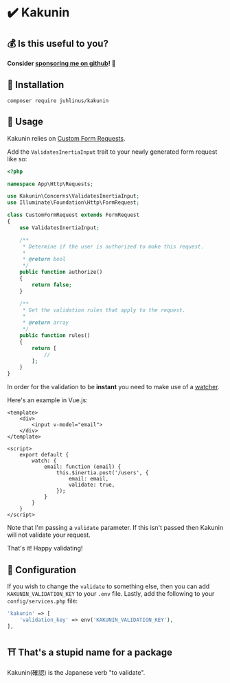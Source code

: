 # ✔️ Kakunin
## 💰 Is this useful to you?
**Consider [sponsoring me on github](https://github.com/sponsors/juhlinus)! 🙏**

## 💾 Installation
```
composer require juhlinus/kakunin
```

## 🤔 Usage
Kakunin relies on [Custom Form Requests](https://laravel.com/docs/7.x/validation#form-request-validation).

Add the `ValidatesInertiaInput` trait to your newly generated form request like so:

```php
<?php

namespace App\Http\Requests;

use Kakunin\Concerns\ValidatesInertiaInput;
use Illuminate\Foundation\Http\FormRequest;

class CustomFormRequest extends FormRequest
{
    use ValidatesInertiaInput;

    /**
     * Determine if the user is authorized to make this request.
     *
     * @return bool
     */
    public function authorize()
    {
        return false;
    }

    /**
     * Get the validation rules that apply to the request.
     *
     * @return array
     */
    public function rules()
    {
        return [
            //
        ];
    }
}
```

In order for the validation to be **instant** you need to make use of a [watcher](https://vuejs.org/v2/guide/computed.html#Watchers).

Here's an example in Vue.js:
```vuejs
<template>
    <div>
        <input v-model="email">
    </div>
</template>

<script>
    export default {
        watch: {
            email: function (email) {
                this.$inertia.post('/users', {
                    email: email,
                    validate: true,
                });
            }
        }
    }
</script>
```

Note that I'm passing a `validate` parameter. If this isn't passed then Kakunin will not validate your request.

That's it! Happy validating!

## 📝 Configuration

If you wish to change the `validate` to something else, then you can add `KAKUNIN_VALIDATION_KEY` to your `.env` file. Lastly, add the following to your `config/services.php` file:

```php
'kakunin' => [
    'validation_key' => env('KAKUNIN_VALIDATION_KEY'),
],
```

## ⛩ That's a stupid name for a package

Kakunin(確認) is the Japanese verb "to validate".